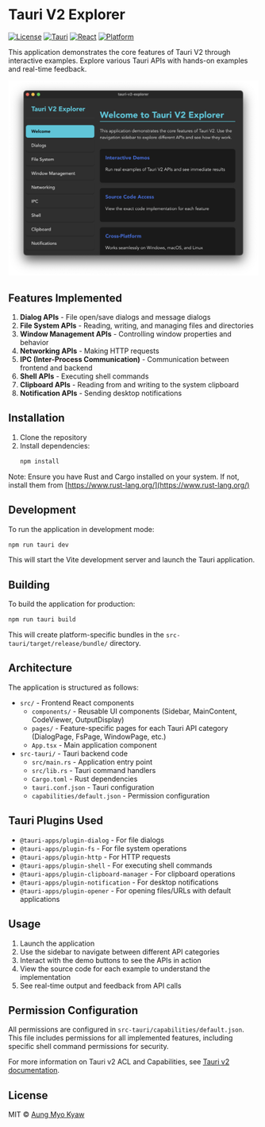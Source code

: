 # Tauri V2 Explorer

[![License](https://img.shields.io/badge/license-MIT-blue.svg?style=flat-square)](https://github.com/AungMyoKyaw/Tauri-V2-Explorer/blob/main/LICENSE)
[![Tauri](https://img.shields.io/badge/Tauri-v2-orange.svg?style=flat-square)](https://tauri.app)
[![React](https://img.shields.io/badge/React-19-blue.svg?style=flat-square)](https://reactjs.org)
[![Platform](https://img.shields.io/badge/platform-cross--platform-brightgreen.svg?style=flat-square)](https://tauri.app)

This application demonstrates the core features of Tauri V2 through interactive examples. Explore various Tauri APIs with hands-on examples and real-time feedback.

![App Preview](app-preview.png)

## Features Implemented

1. **Dialog APIs** - File open/save dialogs and message dialogs
2. **File System APIs** - Reading, writing, and managing files and directories
3. **Window Management APIs** - Controlling window properties and behavior
4. **Networking APIs** - Making HTTP requests
5. **IPC (Inter-Process Communication)** - Communication between frontend and backend
6. **Shell APIs** - Executing shell commands
7. **Clipboard APIs** - Reading from and writing to the system clipboard
8. **Notification APIs** - Sending desktop notifications

## Installation

1. Clone the repository
2. Install dependencies:
   ```bash
   npm install
   ```

Note: Ensure you have Rust and Cargo installed on your system. If not, install them from [https://www.rust-lang.org/](https://www.rust-lang.org/)

## Development

To run the application in development mode:

```bash
npm run tauri dev
```

This will start the Vite development server and launch the Tauri application.

## Building

To build the application for production:

```bash
npm run tauri build
```

This will create platform-specific bundles in the `src-tauri/target/release/bundle/` directory.

## Architecture

The application is structured as follows:

- `src/` - Frontend React components
  - `components/` - Reusable UI components (Sidebar, MainContent, CodeViewer, OutputDisplay)
  - `pages/` - Feature-specific pages for each Tauri API category (DialogPage, FsPage, WindowPage, etc.)
  - `App.tsx` - Main application component
- `src-tauri/` - Tauri backend code
  - `src/main.rs` - Application entry point
  - `src/lib.rs` - Tauri command handlers
  - `Cargo.toml` - Rust dependencies
  - `tauri.conf.json` - Tauri configuration
  - `capabilities/default.json` - Permission configuration

## Tauri Plugins Used

- `@tauri-apps/plugin-dialog` - For file dialogs
- `@tauri-apps/plugin-fs` - For file system operations
- `@tauri-apps/plugin-http` - For HTTP requests
- `@tauri-apps/plugin-shell` - For executing shell commands
- `@tauri-apps/plugin-clipboard-manager` - For clipboard operations
- `@tauri-apps/plugin-notification` - For desktop notifications
- `@tauri-apps/plugin-opener` - For opening files/URLs with default applications

## Usage

1. Launch the application
2. Use the sidebar to navigate between different API categories
3. Interact with the demo buttons to see the APIs in action
4. View the source code for each example to understand the implementation
5. See real-time output and feedback from API calls

## Permission Configuration

All permissions are configured in `src-tauri/capabilities/default.json`. This file includes permissions for all implemented features, including specific shell command permissions for security.

For more information on Tauri v2 ACL and Capabilities, see [Tauri v2 documentation](https://v2.tauri.app).

## License

MIT © [Aung Myo Kyaw](https://github.com/AungMyoKyaw)